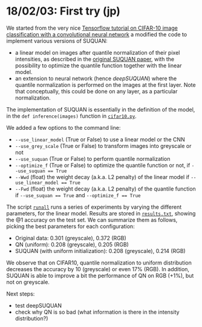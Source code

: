 # 18/02/03: First try (jp)
We started from the very nice [Tensorflow tutorial on CIFAR-10 image classification with a convolutional neural network](https://www.tensorflow.org/tutorials/deep_cnn) a modified the code to implement various versions of SUQUAN:

* a linear model on images after quantile normalization of their pixel intensities, as described in the [original SUQUAN paper](https://arxiv.org/abs/1706.00244), with the possibility to optimize the quantile function together with the linear model.
* an extension to neural network (hence *deepSUQUAN*) where the quantile normalization is performed on the images at the first layer. Note that conceptually, this could be done on any layer, as a particular normalization.

The implementation of SUQUAN is essentially in the definition of the model, in the `def inference(images)` function in  [`cifar10.py`](../src/cifar10.py).

We added a few options to the command line:

* `--use_linear_model` (True or False) to use a linear model or the CNN
* `--use_grey_scale` (True or False) to transform images into greyscale or not
* `--use_suquan` (True or False) to perform quantile normalization
* `--optimize_f` (True or False) to optimize the quantile function or not, if `--use_suquan == True`
* `--Wwd` (float) the weight decay (a.k.a. L2 penalty) of the linear model if `--use_linear_model == True`
* `--Fwd` (float) the weight decay (a.k.a. L2 penalty) of the quantile function if `--use_suquan == True` and `--optimize_f == True`

The script [`runall`](180203/runall) runs a series of experiments by varying the different parameters, for the linear model. Results are stored in [`results.txt`](180203/results.txt), showing the @1 accuracy on the test set. We can summarize them as follows, picking the best parameters for each configuration:

* Original data: 0.301 (greyscale), 0.372 (RGB)
* QN (uniform): 0.208 (greyscale), 0.205 (RGB)
* SUQUAN (with uniform initialization): 0.208 (greyscale), 0.214 (RGB)

We observe that on CIFAR10, quantile normalization to uniform distribution decreases the accuracy by 10 (greyscale) or even 17% (RGB). In addition, SUQUAN is able to improve a bit the performance of QN on RGB (+1%), but not on greyscale.

Next steps:

* test deepSUQUAN
* check why QN is so bad (what information is there in the intensity distribution?)